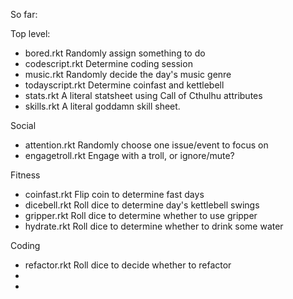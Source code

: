 So far:

Top level:
- bored.rkt Randomly assign something to do
- codescript.rkt Determine coding session
- music.rkt Randomly decide the day's music genre
- todayscript.rkt Determine coinfast and kettlebell
- stats.rkt A literal statsheet using Call of Cthulhu attributes
- skills.rkt A literal goddamn skill sheet.

Social
- attention.rkt Randomly choose one issue/event to focus on
- engagetroll.rkt Engage with a troll, or ignore/mute?

Fitness
- coinfast.rkt Flip coin to determine fast days
- dicebell.rkt Roll dice to determine day's kettlebell swings
- gripper.rkt Roll dice to determine whether to use gripper
- hydrate.rkt Roll dice to determine whether to drink some water

Coding
- refactor.rkt Roll dice to decide whether to refactor
-
-
